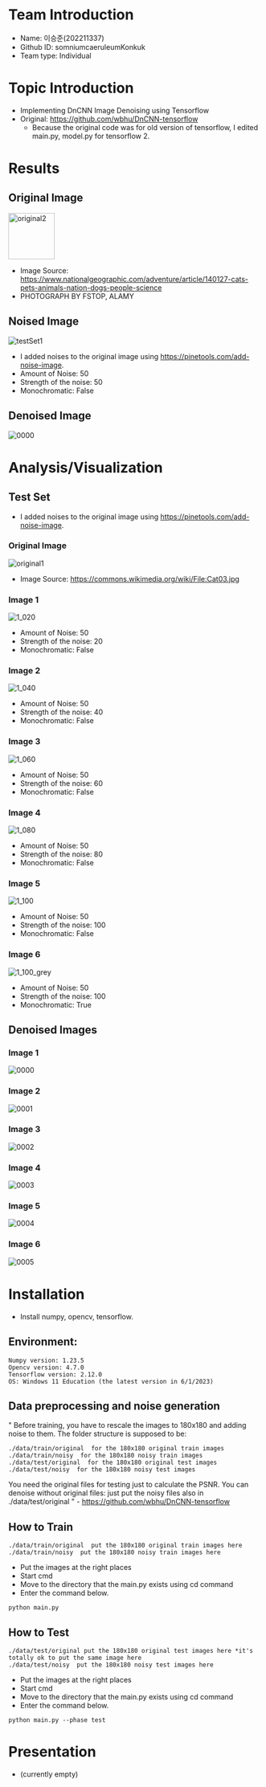 # Team Introduction
- Name: 이승준(202211337) 
- Github ID: somniumcaeruleumKonkuk 
- Team type: Individual

# Topic Introduction
- Implementing DnCNN Image Denoising using Tensorflow
- Original: https://github.com/wbhu/DnCNN-tensorflow
    - Because the original code was for old version of tensorflow, I edited main.py, model.py for tensorflow 2.

# Results
## Original Image
<img width="92" alt="original2" src="https://github.com/somniumcaeruleumKonkuk/opensw23-LSJ/assets/127181476/157664a0-728d-4918-bde9-4a72437d7ba5">

- Image Source: https://www.nationalgeographic.com/adventure/article/140127-cats-pets-animals-nation-dogs-people-science
- PHOTOGRAPH BY FSTOP, ALAMY

## Noised Image
![testSet1](https://github.com/somniumcaeruleumKonkuk/opensw23-LSJ/assets/127181476/b7fff828-8f33-4a83-b563-3c7d632710c6)

- I added noises to the original image using https://pinetools.com/add-noise-image.
- Amount of Noise: 50
- Strength of the noise: 50
- Monochromatic: False

## Denoised Image
![0000](https://github.com/somniumcaeruleumKonkuk/opensw23-LSJ/assets/127181476/4a2684a7-23ae-40ac-a080-33b39c020b32)


# Analysis/Visualization
## Test Set
- I added noises to the original image using https://pinetools.com/add-noise-image.

### Original Image
![original1](https://github.com/somniumcaeruleumKonkuk/opensw23-LSJ/assets/127181476/3100bc8c-3135-447d-aa15-61cd55160e59)
- Image Source: https://commons.wikimedia.org/wiki/File:Cat03.jpg

### Image 1
![1_020](https://github.com/somniumcaeruleumKonkuk/opensw23-LSJ/assets/127181476/f645db63-501f-4221-b0b8-6d5cceb61671)
- Amount of Noise: 50
- Strength of the noise: 20
- Monochromatic: False

### Image 2
![1_040](https://github.com/somniumcaeruleumKonkuk/opensw23-LSJ/assets/127181476/71f9c002-0394-40fb-882b-0a4f2ccbc023)
- Amount of Noise: 50
- Strength of the noise: 40
- Monochromatic: False

### Image 3
![1_060](https://github.com/somniumcaeruleumKonkuk/opensw23-LSJ/assets/127181476/18245c41-57b5-493a-8844-2bf618815b51)
- Amount of Noise: 50
- Strength of the noise: 60
- Monochromatic: False

### Image 4
![1_080](https://github.com/somniumcaeruleumKonkuk/opensw23-LSJ/assets/127181476/5d604778-c3d0-40e2-9e69-dccedf744db1)
- Amount of Noise: 50
- Strength of the noise: 80
- Monochromatic: False

### Image 5
![1_100](https://github.com/somniumcaeruleumKonkuk/opensw23-LSJ/assets/127181476/a56c7e90-fb09-46ba-9e0a-7e8092425197)
- Amount of Noise: 50
- Strength of the noise: 100
- Monochromatic: False

### Image 6
![1_100_grey](https://github.com/somniumcaeruleumKonkuk/opensw23-LSJ/assets/127181476/54412271-e5e4-4476-96e5-6a07433f6af0)
- Amount of Noise: 50
- Strength of the noise: 100
- Monochromatic: True

## Denoised Images

### Image 1
![0000](https://github.com/somniumcaeruleumKonkuk/opensw23-LSJ/assets/127181476/97adde7e-ae6c-4a3a-9684-ac7543b78802)

### Image 2
![0001](https://github.com/somniumcaeruleumKonkuk/opensw23-LSJ/assets/127181476/16cd86a2-b3f1-4547-8b8c-7d866a64a637)

### Image 3
![0002](https://github.com/somniumcaeruleumKonkuk/opensw23-LSJ/assets/127181476/81b554d6-6bbc-4b3b-bebc-b3015559246b)

### Image 4
![0003](https://github.com/somniumcaeruleumKonkuk/opensw23-LSJ/assets/127181476/54cf5115-518a-4677-a15e-58bf71e4cc6d)

### Image 5
![0004](https://github.com/somniumcaeruleumKonkuk/opensw23-LSJ/assets/127181476/f08ac3db-71e5-41fd-ae97-d25058c3f738)

### Image 6
![0005](https://github.com/somniumcaeruleumKonkuk/opensw23-LSJ/assets/127181476/7deb86e1-e670-414c-9acf-ef27ff85b322)


# Installation
- Install numpy, opencv, tensorflow.

## Environment: 
    Numpy version: 1.23.5
    Opencv version: 4.7.0
    Tensorflow version: 2.12.0
    OS: Windows 11 Education (the latest version in 6/1/2023)
    
## Data preprocessing and noise generation
"
Before training, you have to rescale the images to 180x180 and adding noise to them.
The folder structure is supposed to be:
```
./data/train/original  for the 180x180 original train images
./data/train/noisy  for the 180x180 noisy train images
./data/test/original  for the 180x180 original test images
./data/test/noisy  for the 180x180 noisy test images
```
You need the original files for testing just to calculate the PSNR.
You can denoise without original files: just put the noisy files also in ./data/test/original
" - https://github.com/wbhu/DnCNN-tensorflow

## How to Train
```
./data/train/original  put the 180x180 original train images here
./data/train/noisy  put the 180x180 noisy train images here
```

- Put the images at the right places
- Start cmd
- Move to the directory that the main.py exists using cd command
- Enter the command below.
```
python main.py
```

## How to Test
```
./data/test/original put the 180x180 original test images here *it's totally ok to put the same image here
./data/test/noisy  put the 180x180 noisy test images here 
```

- Put the images at the right places
- Start cmd
- Move to the directory that the main.py exists using cd command
- Enter the command below.
```
python main.py --phase test
```

# Presentation
- (currently empty)
